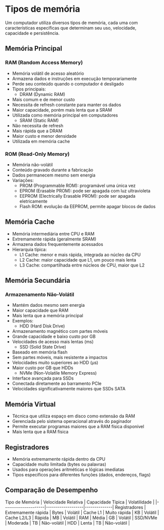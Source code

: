 # Tipos de memória

Um computador utiliza diversos tipos de memória, cada uma com características específicas
que determinam seu uso, velocidade, capacidade e persistência.


## Memória Principal

### RAM (Random Access Memory)

- Memória volátil de acesso aleatório
- Armazena dados e instruções em execução temporariamente
- Perde seu conteúdo quando o computador é desligado
- Tipos principais:
    - DRAM (Dynamic RAM)
- Mais comum e de menor custo
- Necessita de refresh constante para manter os dados
- Maior capacidade, porém mais lenta que a SRAM
- Utilizada como memória principal em computadores
    - SRAM (Static RAM)
- Não necessita de refresh
- Mais rápida que a DRAM
- Maior custo e menor densidade
- Utilizada em memória cache


### ROM (Read-Only Memory)

- Memória não-volátil
- Conteúdo gravado durante a fabricação
- Dados permanecem mesmo sem energia
- Variações:
    - PROM (Programmable ROM): programável uma única vez
    - EPROM (Erasable PROM): pode ser apagada com luz ultravioleta
    - EEPROM (Electrically Erasable PROM): pode ser apagada eletricamente
    - Flash ROM: evolução da EEPROM, permite apagar blocos de dados


## Memória Cache

- Memória intermediária entre CPU e RAM
- Extremamente rápida (geralmente SRAM)
- Armazena dados frequentemente acessados
- Hierarquia típica:
    - L1 Cache: menor e mais rápida, integrada ao núcleo da CPU
    - L2 Cache: maior capacidade que L1, um pouco mais lenta
    - L3 Cache: compartilhada entre núcleos de CPU, maior que L2


## Memória Secundária

### Armazenamento Não-Volátil

- Mantém dados mesmo sem energia
- Maior capacidade que RAM
- Mais lenta que a memória principal
- Exemplos:
    - HDD (Hard Disk Drive)
- Armazenamento magnético com partes móveis
- Grande capacidade e baixo custo por GB
- Velocidades de acesso mais lentas (ms)
    - SSD (Solid State Drive)
- Baseado em memória flash
- Sem partes móveis, mais resistente a impactos
- Velocidades muito superiores ao HDD (μs)
- Maior custo por GB que HDDs
    - NVMe (Non-Volatile Memory Express)
- Interface avançada para SSDs
- Conectada diretamente ao barramento PCIe
- Velocidades significativamente maiores que SSDs SATA


## Memória Virtual

- Técnica que utiliza espaço em disco como extensão da RAM
- Gerenciada pelo sistema operacional através do paginador
- Permite executar programas maiores que a RAM física disponível
- Mais lenta que a RAM física


## Registradores

- Memória extremamente rápida dentro da CPU
- Capacidade muito limitada (bytes ou palavras)
- Usados para operações aritméticas e lógicas imediatas
- Tipos específicos para diferentes funções (dados, endereços, flags)


## Comparação de Desempenho


 Tipo de Memória | Velocidade Relativa | Capacidade Típica | Volatilidade |
|---------------------|-------------------|--------------|
 Registradores   | Extremamente rápida | Bytes             | Volátil      |
 Cache L1        | Muito rápida        | KB                | Volátil      |
 Cache L2/L3     | Rápida              | MB                | Volátil      |
 RAM             | Média               | GB                | Volátil      |
 SSD/NVMe        | Moderada            | TB                | Não-volátil  |
 HDD             | Lenta               | TB                | Não-volátil  |
